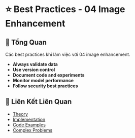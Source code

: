 # ⭐ Best Practices - 04 Image Enhancement

## 🎯 Tổng Quan

Các best practices khi làm việc với 04 image enhancement.

- **Always validate data**
- **Use version control**
- **Document code and experiments**
- **Monitor model performance**
- **Follow security best practices**

## 🔗 Liên Kết Liên Quan

- [Theory](./THEORY_04_image_enhancement.md)
- [Implementation](./IMPLEMENTATION_04_image_enhancement.md)
- [Code Examples](./CODE_EXAMPLES_04_image_enhancement.md)
- [Complex Problems](./COMPLEX_PROBLEMS.md)
